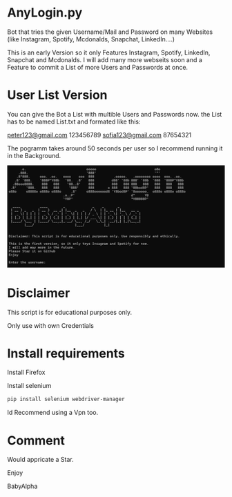# AnyLogin.py
Bot that tries the given Username/Mail and Password on many Websites (like Instagram, Spotify, Mcdonalds, Snapchat, LinkedIn....)

This is an early Version so it only Features Instagram, Spotify, LinkedIn, Snapchat and Mcdonalds.
I will add many more webseits soon and a Feature to commit a List of more Users and Passwords at once.

# User List Version
You can give the Bot a List with multible Users and Passwords now.
the List has to be named List.txt and formated like this:

peter123@gmail.com 123456789
sofia123@gmail.com 87654321

The pogramm takes around 50 seconds per user so I recommend running it in the Background.

![Screenshot](Screenshot.png)
# Disclaimer
This script is for educational purposes only.

Only use with own Credentials

# Install requirements
Install Firefox

Install selenium
```bash
pip install selenium webdriver-manager
```
Id Recommend using a Vpn too.


# Comment
Would appricate a Star.

Enjoy

BabyAlpha
